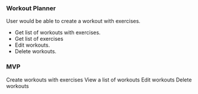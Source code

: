 ### Workout Planner
User would be able to create a workout with exercises.
- Get list of workouts with exercises.
- Get list of exercises
- Edit workouts.
- Delete workouts.

### MVP
Create workouts with exercises
View a list of workouts
Edit workouts
Delete workouts
